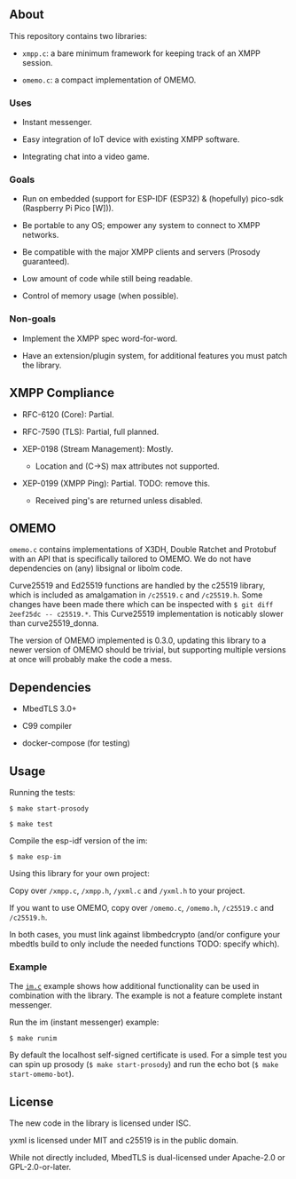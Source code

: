 ## About

This repository contains two libraries:

- `xmpp.c`: a bare minimum framework for keeping track of an XMPP
  session.

- `omemo.c`: a compact implementation of OMEMO.

### Uses

- Instant messenger.

- Easy integration of IoT device with existing XMPP software.

- Integrating chat into a video game.

### Goals

- Run on embedded (support for ESP-IDF (ESP32) & (hopefully) pico-sdk (Raspberry Pi
  Pico [W])).

- Be portable to any OS; empower any system to connect to XMPP networks.

- Be compatible with the major XMPP clients and servers (Prosody guaranteed).

- Low amount of code while still being readable.

- Control of memory usage (when possible).

### Non-goals

- Implement the XMPP spec word-for-word.

- Have an extension/plugin system, for additional features you must
  patch the library.

## XMPP Compliance

- RFC-6120 (Core): Partial.

- RFC-7590 (TLS): Partial, full planned.

- XEP-0198 (Stream Management): Mostly.

  * Location and (C-\>S) max attributes not supported.

- XEP-0199 (XMPP Ping): Partial. TODO: remove this.

  * Received ping's are returned unless disabled.

## OMEMO

 `omemo.c` contains implementations of X3DH, Double Ratchet and
 Protobuf with an API that is specifically tailored to OMEMO. We do not
 have dependencies on (any) libsignal or libolm code.

 Curve25519 and Ed25519 functions are handled by the c25519 library,
 which is included as amalgamation in `/c25519.c` and `/c25519.h`. Some
 changes have been made there which can be inspected with `$ git diff
 2eef25dc -- c25519.*`. This Curve25519 implementation is noticably
 slower than curve25519\_donna.

 The version of OMEMO implemented is 0.3.0, updating this library to a
 newer version of OMEMO should be trivial, but supporting multiple
 versions at once will probably make the code a mess.

## Dependencies

- MbedTLS 3.0+

- C99 compiler

- docker-compose (for testing)

## Usage

Running the tests:

 `$ make start-prosody`

 `$ make test`

Compile the esp-idf version of the im:

 `$ make esp-im`

Using this library for your own project:

 Copy over `/xmpp.c`, `/xmpp.h`, `/yxml.c` and `/yxml.h` to your
 project.

 If you want to use OMEMO, copy over `/omemo.c`, `/omemo.h`,
 `/c25519.c` and `/c25519.h`.

 In both cases, you must link against libmbedcrypto (and/or configure your
 mbedtls build to only include the needed functions TODO: specify
 which).

### Example

 The [`im.c`](./examples/im.c) example shows how additional
 functionality can be used in combination with the library. The example
 is not a feature complete instant messenger.

Run the im (instant messenger) example:

 `$ make runim`

 By default the localhost self-signed certificate is used. For a simple
 test you can spin up prosody (`$ make start-prosody`) and run the echo
 bot (`$ make start-omemo-bot`).

## License

 The new code in the library is licensed under ISC.

 yxml is licensed under MIT and c25519 is in the public domain.

 While not directly included, MbedTLS is dual-licensed under Apache-2.0
 or GPL-2.0-or-later.

